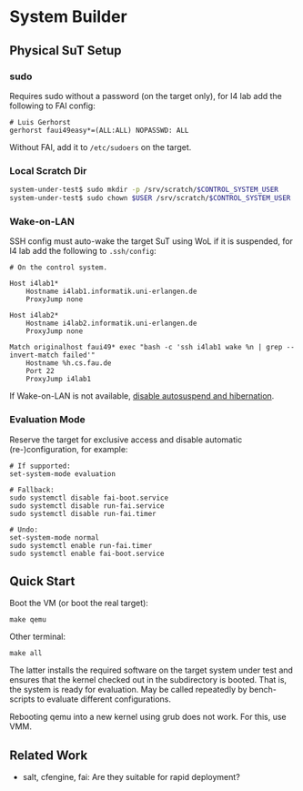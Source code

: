 # System Builder

## Physical SuT Setup

### sudo

Requires sudo without a password (on the target only), for I4 lab add the following to FAI config:

    # Luis Gerhorst
    gerhorst faui49easy*=(ALL:ALL) NOPASSWD: ALL

Without FAI, add it to `/etc/sudoers` on the target.

### Local Scratch Dir

```sh
system-under-test$ sudo mkdir -p /srv/scratch/$CONTROL_SYSTEM_USER
system-under-test$ sudo chown $USER /srv/scratch/$CONTROL_SYSTEM_USER
```

### Wake-on-LAN

SSH config must auto-wake the target SuT using WoL if it is suspended, for I4 lab add the following to `.ssh/config`:

    # On the control system.
    
    Host i4lab1*
    	Hostname i4lab1.informatik.uni-erlangen.de
    	ProxyJump none
    
    Host i4lab2*
    	Hostname i4lab2.informatik.uni-erlangen.de
    	ProxyJump none
    
    Match originalhost faui49* exec "bash -c 'ssh i4lab1 wake %n | grep --invert-match failed'"
    	Hostname %h.cs.fau.de
    	Port 22
    	ProxyJump i4lab1
        
If Wake-on-LAN is not available, [disable autosuspend and hibernation](https://wiki.debian.org/Suspend).

### Evaluation Mode

Reserve the target for exclusive access and disable automatic (re-)configuration, for example:

    # If supported:
    set-system-mode evaluation
    
    # Fallback:
    sudo systemctl disable fai-boot.service
    sudo systemctl disable run-fai.service
    sudo systemctl disable run-fai.timer
    
    # Undo:
    set-system-mode normal
    sudo systemctl enable run-fai.timer
    sudo systemctl enable fai-boot.service


## Quick Start

Boot the VM (or boot the real target):

    make qemu

Other terminal:

    make all

The latter installs the required software on the target system under test and ensures that the kernel checked out in the subdirectory is booted. That is, the system is ready for evaluation. May be called repeatedly by bench-scripts to evaluate different configurations.

Rebooting qemu into a new kernel using grub does not work. For this, use VMM.

## Related Work

-   salt, cfengine, fai: Are they suitable for rapid deployment?

